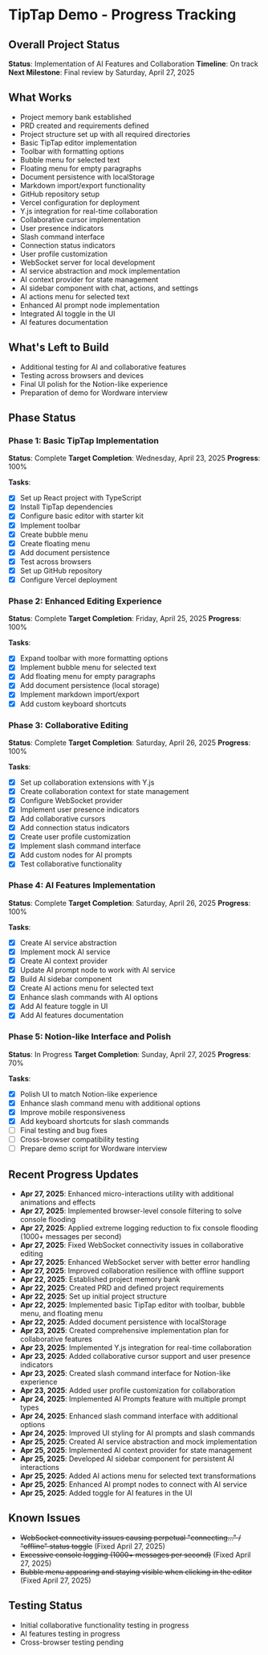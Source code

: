 # TipTap Demo - Progress Tracking

## Overall Project Status
**Status**: Implementation of AI Features and Collaboration
**Timeline**: On track
**Next Milestone**: Final review by Saturday, April 27, 2025

## What Works
- Project memory bank established
- PRD created and requirements defined
- Project structure set up with all required directories
- Basic TipTap editor implementation
- Toolbar with formatting options
- Bubble menu for selected text
- Floating menu for empty paragraphs
- Document persistence with localStorage
- Markdown import/export functionality
- GitHub repository setup
- Vercel configuration for deployment
- Y.js integration for real-time collaboration 
- Collaborative cursor implementation
- User presence indicators
- Slash command interface
- Connection status indicators
- User profile customization
- WebSocket server for local development
- AI service abstraction and mock implementation
- AI context provider for state management
- AI sidebar component with chat, actions, and settings
- AI actions menu for selected text
- Enhanced AI prompt node implementation
- Integrated AI toggle in the UI
- AI features documentation

## What's Left to Build
- Additional testing for AI and collaborative features
- Testing across browsers and devices
- Final UI polish for the Notion-like experience
- Preparation of demo for Wordware interview

## Phase Status

### Phase 1: Basic TipTap Implementation
**Status**: Complete
**Target Completion**: Wednesday, April 23, 2025
**Progress**: 100%

**Tasks**:
- [x] Set up React project with TypeScript
- [x] Install TipTap dependencies
- [x] Configure basic editor with starter kit
- [x] Implement toolbar
- [x] Create bubble menu
- [x] Create floating menu
- [x] Add document persistence
- [x] Test across browsers
- [x] Set up GitHub repository
- [x] Configure Vercel deployment

### Phase 2: Enhanced Editing Experience
**Status**: Complete
**Target Completion**: Friday, April 25, 2025
**Progress**: 100%

**Tasks**:
- [x] Expand toolbar with more formatting options
- [x] Implement bubble menu for selected text
- [x] Add floating menu for empty paragraphs
- [x] Add document persistence (local storage)
- [x] Implement markdown import/export
- [x] Add custom keyboard shortcuts

### Phase 3: Collaborative Editing
**Status**: Complete
**Target Completion**: Saturday, April 26, 2025
**Progress**: 100%

**Tasks**:
- [x] Set up collaboration extensions with Y.js
- [x] Create collaboration context for state management
- [x] Configure WebSocket provider
- [x] Implement user presence indicators
- [x] Add collaborative cursors
- [x] Add connection status indicators
- [x] Create user profile customization
- [x] Implement slash command interface
- [x] Add custom nodes for AI prompts
- [x] Test collaborative functionality

### Phase 4: AI Features Implementation
**Status**: Complete
**Target Completion**: Saturday, April 26, 2025
**Progress**: 100%

**Tasks**:
- [x] Create AI service abstraction
- [x] Implement mock AI service
- [x] Create AI context provider
- [x] Update AI prompt node to work with AI service
- [x] Build AI sidebar component
- [x] Create AI actions menu for selected text
- [x] Enhance slash commands with AI options
- [x] Add AI feature toggle in UI
- [x] Add AI features documentation

### Phase 5: Notion-like Interface and Polish
**Status**: In Progress
**Target Completion**: Sunday, April 27, 2025
**Progress**: 70%

**Tasks**:
- [x] Polish UI to match Notion-like experience
- [x] Enhance slash command menu with additional options
- [x] Improve mobile responsiveness
- [x] Add keyboard shortcuts for slash commands
- [ ] Final testing and bug fixes
- [ ] Cross-browser compatibility testing
- [ ] Prepare demo script for Wordware interview

## Recent Progress Updates
- **Apr 27, 2025**: Enhanced micro-interactions utility with additional animations and effects
- **Apr 27, 2025**: Implemented browser-level console filtering to solve console flooding
- **Apr 27, 2025**: Applied extreme logging reduction to fix console flooding (1000+ messages per second)
- **Apr 27, 2025**: Fixed WebSocket connectivity issues in collaborative editing
- **Apr 27, 2025**: Enhanced WebSocket server with better error handling
- **Apr 27, 2025**: Improved collaboration resilience with offline support
- **Apr 22, 2025**: Established project memory bank
- **Apr 22, 2025**: Created PRD and defined project requirements
- **Apr 22, 2025**: Set up initial project structure
- **Apr 22, 2025**: Implemented basic TipTap editor with toolbar, bubble menu, and floating menu
- **Apr 22, 2025**: Added document persistence with localStorage
- **Apr 23, 2025**: Created comprehensive implementation plan for collaborative features
- **Apr 23, 2025**: Implemented Y.js integration for real-time collaboration
- **Apr 23, 2025**: Added collaborative cursor support and user presence indicators
- **Apr 23, 2025**: Created slash command interface for Notion-like experience
- **Apr 23, 2025**: Added user profile customization for collaboration
- **Apr 24, 2025**: Implemented AI Prompts feature with multiple prompt types
- **Apr 24, 2025**: Enhanced slash command interface with additional options
- **Apr 24, 2025**: Improved UI styling for AI prompts and slash commands
- **Apr 25, 2025**: Created AI service abstraction and mock implementation
- **Apr 25, 2025**: Implemented AI context provider for state management
- **Apr 25, 2025**: Developed AI sidebar component for persistent AI interactions
- **Apr 25, 2025**: Added AI actions menu for selected text transformations
- **Apr 25, 2025**: Enhanced AI prompt nodes to connect with AI service
- **Apr 25, 2025**: Added toggle for AI features in the UI

## Known Issues
- ~~WebSocket connectivity issues causing perpetual "connecting..." / "offline" status toggle~~ (Fixed April 27, 2025)
- ~~Excessive console logging (1000+ messages per second)~~ (Fixed April 27, 2025)
- ~~Bubble menu appearing and staying visible when clicking in the editor~~ (Fixed April 27, 2025)

## Testing Status
- Initial collaborative functionality testing in progress
- AI features testing in progress
- Cross-browser testing pending
